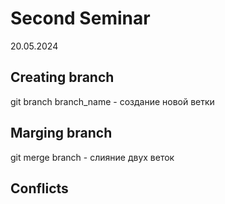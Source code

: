 # Second Seminar
20.05.2024
## Creating branch
git branch branch_name - создание новой ветки
## Marging branch
git merge branch - слияние двух веток
## Conflicts